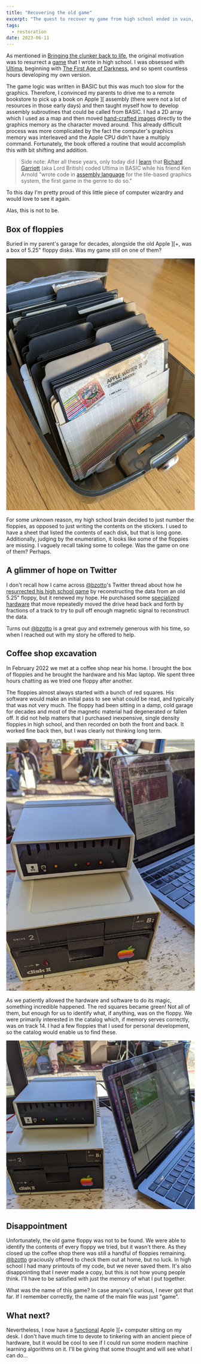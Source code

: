 ```yaml
---
title: "Recovering the old game"
excerpt: "The quest to recover my game from high school ended in vain, but the process was delightful."
tags:
  - restoration
date: 2023-06-11
---
```


As mentioned in [Bringing the clunker back to life](/apple-2-blog/revive/), the original motivation was to resurrect a [game](https://mortalwayfare.com/in-the-beginning-there-was-basic/) that I wrote in high school. I was obsessed with [Ultima](https://en.wikipedia.org/wiki/Ultima_(series)), beginning with [The First Age of Darkness](https://en.wikipedia.org/wiki/Ultima_I:_The_First_Age_of_Darkness), and so spent countless hours developing my own version.

The game logic was written in BASIC but this was much too slow for the graphics. Therefore, I convinced my parents to drive me to a remote bookstore to pick up a book on Apple ][ assembly (there were not a lot of resources in those early days) and then taught myself how to develop assembly subroutines that could be called from BASIC. I had a 2D array which I used as a map and then moved [hand-crafted images](https://mortalwayfare.com/remnant-from-the-past/) directly to the graphics memory as the character moved around. This already difficult process was more complicated by the fact the computer's graphics memory was interleaved and the Apple CPU didn't have a multiply command. Fortunately, the book offered a routine that would accomplish this with bit shifting and addition.

>Side note: After all these years, only today did I [learn](https://en.wikipedia.org/wiki/Ultima_I:_The_First_Age_of_Darkness#Development_and_release) that [Richard Garriott](https://en.wikipedia.org/wiki/Richard_Garriott) (aka Lord British) coded Ultima in BASIC while his friend Ken Arnold "wrote code in [assembly language](https://en.wikipedia.org/wiki/Assembly_language "Assembly language") for the tile-based graphics system, the first game in the genre to do so."

To this day I'm pretty proud of this little piece of computer wizardry and would love to see it again.

Alas, this is not to be.

## Box of floppies

Buried in my parent's garage for decades, alongside the old Apple ][+, was a box of 5.25" floppy disks. Was my game still on one of them?

![A very old box of 5.25" floppy disks](/assets/images/apple2/box-of-floppies.jpg)

For some unknown reason, my high school brain decided to just number the floppies, as opposed to just writing the contents on the stickers. I used to have a sheet that listed the contents of each disk, but that is long gone. Additionally, judging by the enumeration, it looks like some of the floppies are missing. I vaguely recall taking some to college. Was the game on one of them? Perhaps.

## A glimmer of hope on Twitter

I don't recall how I came across [@bzotto](https://twitter.com/bzotto)'s Twitter thread about how he [resurrected his high school game](https://twitter.com/bzotto/status/1353797383201558531) by reconstructing the data from an old 5.25" floppy, but it renewed my hope. He purchased some [specialized hardware](https://twitter.com/bzotto/status/1353800316693606402) that move repeatedly moved the drive head back and forth by fractions of a track to try to pull off enough magnetic signal to reconstruct the data.

Turns out [@bzotto](https://twitter.com/bzotto) is a great guy and extremely generous with his time, so when I reached out with my story he offered to help.

## Coffee shop excavation

In February 2022 we met at a coffee shop near his home. I brought the box of floppies and he brought the hardware and his Mac laptop. We spent three hours chatting as we tried one floppy after another.

The floppies almost always started with a bunch of red squares. His software would make an initial pass to see what could be read, and typically that was not very much. The floppy had been sitting in a damp, cold garage for decades and most of the magnetic material had degenerated or fallen off. It did not help matters that I purchased inexpensive, single density floppies in high school, and then recorded on both the front and back. It worked fine back then, but I was clearly not thinking long term.

![A lot of red squares](/assets/images/apple2/a-lot-of-red-squares.jpg)

As we patiently allowed the hardware and software to do its magic, something incredible happened. The red squares became green! Not all of them, but enough for us to identify what, if anything, was on the floppy. We were primarily interested in the catalog which, if memory serves correctly, was on track 14. I had a few floppies that I used for personal development, so the catalog would enable us to find these.

![Some signs of life!](/assets/images/apple2/some-green-squares.jpg)

## Disappointment

Unfortunately, the old game floppy was not to be found. We were able to identify the contents of every floppy we tried, but it wasn't there. As they closed up the coffee shop there was still a handful of floppies remaining. [@bzotto](https://twitter.com/bzotto) graciously offered to check them out at home, but no luck. In high school I had many printouts of my code, but we never saved them. It's also disappointing that I never made a copy, but this is not how young people think. I'll have to be satisfied with just the memory of what I put together.

What was the name of this game? In case anyone's curious, I never got that far. If I remember correctly, the name of the main file was just "game".

## What next?

Nevertheless, I now have a [functional](/apple-2-blog/revive/) Apple ][+ computer sitting on my desk. I don't have much time to devote to tinkering with an ancient piece of hardware, but it would be cool to see if I could run some modern machine learning algorithms on it. I'll be giving that some thought and will see what I can do...